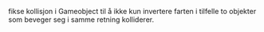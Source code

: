 fikse kollisjon i Gameobject til å ikke kun invertere farten i tilfelle to objekter som beveger seg i samme retning kolliderer.



